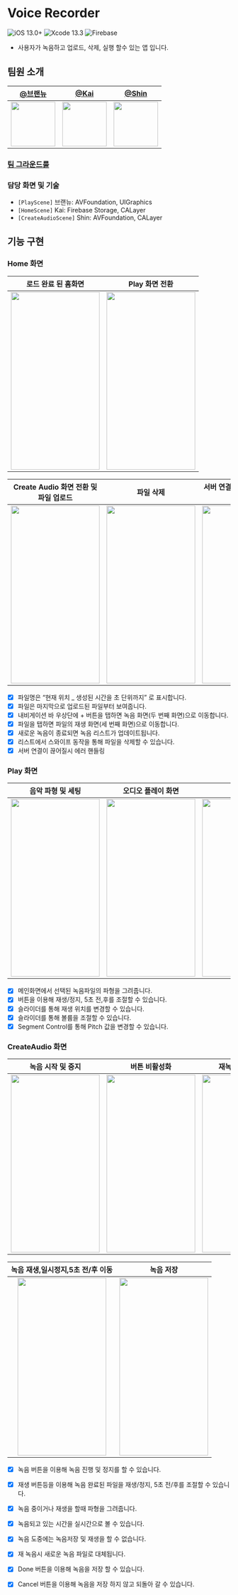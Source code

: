 
# Voice Recorder 
![iOS 13.0+](https://img.shields.io/badge/iOS-13.0%2B-lightgrey) ![Xcode 13.3](https://img.shields.io/badge/Xcode-13.3-blue)
![Firebase](https://img.shields.io/badge/Firebase-9.3.0-orange)

- 사용자가 녹음하고 업로드, 삭제, 실행 할수 있는 앱 입니다.


## 팀원 소개 
| [@브랜뉴](https://github.com/Brandnew-one)                                                    | [@Kai](https://github.com/TaeKyeongKim)                                                    | [@Shin](https://github.com/dongeunshin)                                                       |
| ------------------------------------------------------------------------------------------ | ------------------------------------------------------------------------------------------ | ------------------------------------------------------------------------------------------ |
| <img src="https://user-images.githubusercontent.com/36659877/178030910-4e17a9a6-2681-44ed-b5de-57444d42e31e.png" width="100" height="100"/> | <img src="https://avatars.githubusercontent.com/u/36659877?v=4" width="100" height="100"/> | <img src="https://user-images.githubusercontent.com/36659877/178031029-88b78f93-cda4-403d-ad09-5c7d71a0e9f9.png" width="100" height="100"/> |


### [팀 그라운드룰](https://github.com/TaeKyeongKim/VoiceRecorder-teamBSK/wiki/%08Home#%EA%B7%B8%EB%9D%BC%EC%9A%B4%EB%93%9C-%EB%A3%B0)
### 담당 화면 및 기술 
- `[PlayScene]` 브랜뉴: AVFoundation, UIGraphics 
- `[HomeScene]` Kai: Firebase Storage, CALayer 
- `[CreateAudioScene]` Shin: AVFoundation, CALayer

## 기능 구현 
### Home 화면
| **로드 완료 된 홈화면**|**Play 화면 전환**|
|---|---|
|<img src="https://user-images.githubusercontent.com/36659877/178033770-a0234859-1114-473b-8b1f-ba909157aa9e.png" width="200" height="400"/>|<img src="https://user-images.githubusercontent.com/36659877/178035769-052679e5-09a6-4edc-80cd-9446c5dc6632.gif" width="200" height="400"/>


|**Create Audio 화면 전환 및 파일 업로드**|**파일 삭제**|**서버 연결이 끊어질시 에러 핸들링**|
|---|---|---|
|<img src="https://user-images.githubusercontent.com/55118858/178104089-f5eb6fdb-8ba4-4a67-8296-20934c740295.gif" width="200" height="400"/>|<img src="https://user-images.githubusercontent.com/36659877/178037351-6eb6099b-ba96-447c-af96-0f6728fa3aca.gif" width="200" height="400"/>|<img src="https://user-images.githubusercontent.com/36659877/178036138-aa307f24-19bf-4f9d-a406-596631f6155f.gif" width="200" height="400"/>|




- [x] 파일명은 “현재 위치 _ 생성된 시간을 초 단위까지” 로 표시합니다.
- [x] 파일은 마지막으로 업로드된 파일부터 보여줍니다. 
- [x] 내비게이션 바 우상단에 + 버튼을 탭하면 녹음 화면(두 번째 화면)으로 이동합니다.
- [x] 파일을 탭하면 파일의 재생 화면(세 번째 화면)으로 이동합니다.
- [x] 새로운 녹음이 종료되면 녹음 리스트가 업데이트됩니다.
- [x] 리스트에서 스와이프 동작을 통해 파일을 삭제할 수 있습니다.
- [x] 서버 연결이 끊어질시 에러 핸들링

### Play 화면

| 음악 파형 및 세팅 | 오디오 플레이 화면 | Pitch 조절 |
|:---:|:---:|:---:|
|<img src="https://user-images.githubusercontent.com/88618825/178092212-8ca8b829-c535-4703-9e88-653fca1776c6.gif" width="200" height="400"/>| <img src="https://user-images.githubusercontent.com/88618825/178092214-c441633b-db59-4cc8-9c19-e62a3f6a3a05.gif" width="200" height="400"/>| <img src="https://user-images.githubusercontent.com/88618825/178092216-adaa0097-22fd-4d12-b6c6-ebc73c8672c2.gif" width="200" height="400"/> |
 
- [x] 메인화면에서 선택된 녹음파일의 파형을 그려줍니다.
- [x] 버튼을 이용해 재생/정지, 5초 전,후를 조절할 수 있습니다.
- [x] 슬라이더를 통해 재생 위치를 변경할 수 있습니다.
- [x] 슬라이더를 통해 볼륨을 조절할 수 있습니다.
- [x] Segment Control를 통해 Pitch 값을 변경할 수 있습니다.

### CreateAudio 화면

| 녹음 시작 및 중지 | 버튼 비활성화 | 재녹음시 파일 대채 |
|:---:|:---:|:---:|
|<img src="https://user-images.githubusercontent.com/55118858/178103715-b0277b3b-ccca-47f2-9a26-f518ab13d9e0.gif" width="200" height="400"/>| <img src="https://user-images.githubusercontent.com/55118858/178103709-bf003bab-ee07-48ef-97bb-ec6e6191b12f.gif" width="200" height="400"/>| <img src="https://user-images.githubusercontent.com/55118858/178103707-9e5afa98-c8c2-4165-86dd-de67929ad7b4.gif" width="200" height="400"/> |

| 녹음 재생,일시정지,5초 전/후 이동 | 녹음 저장 |
|:---:|:---:|
|<img src="https://user-images.githubusercontent.com/55118858/178103712-c0db6eb8-0925-4b1b-9cec-31638ca7f5d7.gif" width="200" height="400"/>| <img src="https://user-images.githubusercontent.com/55118858/178103713-3492e3bb-6821-4b48-8a88-d2ede6313005.gif" width="200" height="400"/>|
 
- [x] 녹음 버튼을 이용해 녹음 진행 및 정지를 할 수 있습니다.
- [x] 재생 버튼등을 이용해 녹음 완료된 파일을 재생/정지, 5초 전/후를 조절할 수 있습니다.
- [x] 녹음 중이거나 재생을 할때 파형을 그려줍니다. 
- [x] 녹음되고 있는 시간을 실시간으로 볼 수 있습니다.
- [x] 녹음 도중에는 녹음저장 및 재생을 할 수 없습니다.
- [x] 재 녹음시 새로운 녹음 파일로 대체됩니다.
- [x] Done 버튼을 이용해 녹음을 저장 할 수 있습니다.
- [x] Cancel 버튼을 이용해 녹음을 저장 하지 않고 되돌아 갈 수 있습니다.

